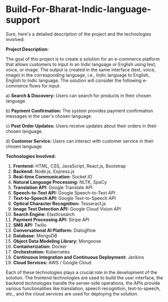 # Build-For-Bharat-Indic-language-support
Sure, here's a detailed description of the project and the technologies involved:

**Project Description:**

The goal of this project is to create a solution for an e-commerce platform that allows customers to input in an Indic language or English using text, voice, or image. The output is created in the same interface (text, voice, image) in the corresponding language, i.e., Indic language to English, English to Indic language. The solution will consider the following e-commerce flows for input:

a) **Search & Discovery:** Users can search for products in their chosen language.

b) **Payment Confirmation:** The system provides payment confirmation messages in the user's chosen language.

c) **Post Order Updates:** Users receive updates about their orders in their chosen language.

d) **Customer Service:** Users can interact with customer service in their chosen language.

**Technologies Involved:**

1. **Frontend:** HTML, CSS, JavaScript, React.js, Bootstrap
2. **Backend:** Node.js, Express.js
3. **Real-time Communication:** Socket.IO
4. **Natural Language Processing:** NLTK, SpaCy
5. **Translation API:** Google Translate API
6. **Speech-to-Text API:** Google Speech-to-Text API
7. **Text-to-Speech API:** Google Text-to-Speech API
8. **Optical Character Recognition:** Tesseract.js
9. **Image Text Detection API:** Google Cloud Vision API
10. **Search Engine:** Elasticsearch
11. **Payment Processing API:** Stripe API
12. **SMS API:** Twilio
13. **Conversational AI Platform:** Dialogflow
14. **Database:** MongoDB
15. **Object Data Modeling Library:** Mongoose
16. **Containerization:** Docker
17. **Orchestration:** Kubernetes
18. **Continuous Integration and Continuous Deployment:** Jenkins
19. **Cloud Services:** AWS / Google Cloud

Each of these technologies plays a crucial role in the development of the solution. The frontend technologies are used to build the user interface, the backend technologies handle the server-side operations, the APIs provide various functionalities like translation, speech recognition, text-to-speech, etc., and the cloud services are used for deploying the solution.


